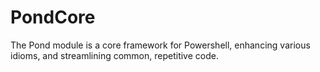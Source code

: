 PondCore
========

The Pond module is a core framework for Powershell, enhancing various idioms, and streamlining common, repetitive code.